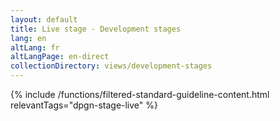 ```yaml
---
layout: default
title: Live stage - Development stages
lang: en
altLang: fr
altLangPage: en-direct
collectionDirectory: views/development-stages
---
```


{% include /functions/filtered-standard-guideline-content.html relevantTags="dpgn-stage-live" %}
